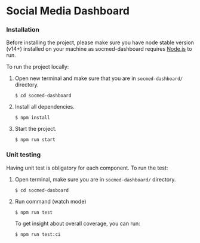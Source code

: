 # Social Media Dashboard

### Installation

Before installing the project, please make sure you have node stable version (v14+) installed on your machine as socmed-dashboard requires [Node.js](https://nodejs.org/) to run.

To run the project locally:

1. Open new terminal and make sure that you are in `socmed-dashboard/` directory.

   ```
   $ cd socmed-dashboard
   ```

2. Install all dependencies.

   ```
   $ npm install
   ```

3. Start the project.

   ```
   $ npm run start
   ```

### Unit testing

Having unit test is obligatory for each component. To run the test:

1. Open terminal, make sure you are in `socmed-dashboard/` directory.

   ```
   $ cd socmed-dasboard
   ```

2. Run command (watch mode)

   ```
   $ npm run test
   ```

   To get insight about overall coverage, you can run:

   ```
   $ npm run test:ci
   ```
